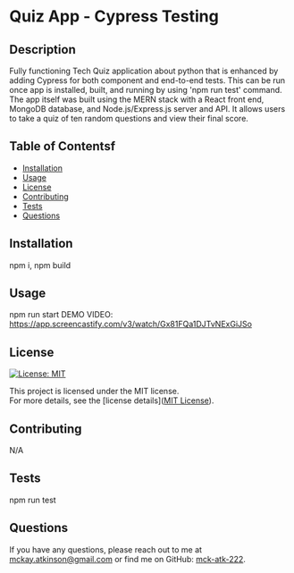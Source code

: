 # Quiz App - Cypress Testing

## Description
Fully functioning Tech Quiz application about python that is enhanced by adding Cypress for both component and end-to-end tests. This can be run once app is installed, built, and running by using 'npm run test' command. The app itself was built using the MERN stack with a React front end, MongoDB database, and Node.js/Express.js server and API. It allows users to take a quiz of ten random questions and view their final score.

## Table of Contentsf
- [Installation](#installation)
- [Usage](#usage)
- [License](#license)
- [Contributing](#contributing)
- [Tests](#tests)
- [Questions](#questions)

## Installation
npm i, npm build

## Usage
npm run start
DEMO VIDEO: https://app.screencastify.com/v3/watch/Gx81FQa1DJTvNExGiJSo

## License
[![License: MIT](https://img.shields.io/badge/License-MIT-blue.svg)](https://opensource.org/licenses/MIT)

This project is licensed under the MIT license.  
For more details, see the [license details]([MIT License](https://opensource.org/licenses/MIT)).

## Contributing
N/A

## Tests
npm run test

## Questions
If you have any questions, please reach out to me at [mckay.atkinson@gmail.com](mailto:mckay.atkinson@gmail.com) or find me on GitHub: [mck-atk-222](https://github.com/mck-atk-222).
